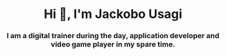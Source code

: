 <h1 align="center">Hi 👋, I'm Jackobo Usagi</h1>
<h3 align="center">I am a digital trainer during the day, application developer and video game player in my spare time.</h3>
